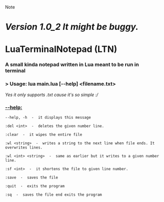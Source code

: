 > [!NOTE]
> # ***Version 1.0_2 It might be buggy.***

# LuaTerminalNotepad (LTN)

### A small kinda notepad written in Lua meant to be run in terminal

### > Usage: lua main.lua [--help] <filename.txt>
*Yes it only supports .txt cause it's so simple :/*

### <ins>--help:</ins>
    --help, -h  -  it displays this message

    :del <int>  -  deletes the given number line.

    :clear  -  it wipes the entire file

    :wl <string>  -  writes a string to the next line when file ends. It overwrites lines.

    :wl <int> <string>  -  same as earlier but it writes to a given number line.

    :sf <int>  -  it shortens the file to given line number.

    :save  -  saves the file

    :quit  -  exits the program

    :sq  -  saves the file end exits the program
